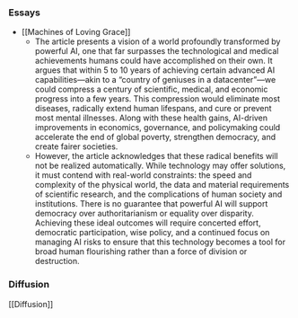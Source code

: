 ### Essays
- [[Machines of Loving Grace]]
	- The article presents a vision of a world profoundly transformed by powerful AI, one that far surpasses the technological and medical achievements humans could have accomplished on their own. It argues that within 5 to 10 years of achieving certain advanced AI capabilities—akin to a “country of geniuses in a datacenter”—we could compress a century of scientific, medical, and economic progress into a few years. This compression would eliminate most diseases, radically extend human lifespans, and cure or prevent most mental illnesses. Along with these health gains, AI-driven improvements in economics, governance, and policymaking could accelerate the end of global poverty, strengthen democracy, and create fairer societies.
	- However, the article acknowledges that these radical benefits will not be realized automatically. While technology may offer solutions, it must contend with real-world constraints: the speed and complexity of the physical world, the data and material requirements of scientific research, and the complications of human society and institutions. There is no guarantee that powerful AI will support democracy over authoritarianism or equality over disparity. Achieving these ideal outcomes will require concerted effort, democratic participation, wise policy, and a continued focus on managing AI risks to ensure that this technology becomes a tool for broad human flourishing rather than a force of division or destruction.

### Diffusion
[[Diffusion]]
